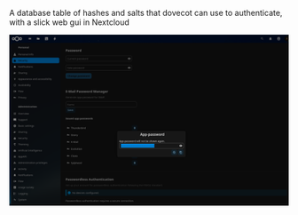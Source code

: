 A database table of hashes and salts that dovecot can use to authenticate, with a slick web gui in Nextcloud

![Image](screenshots/security.png)
